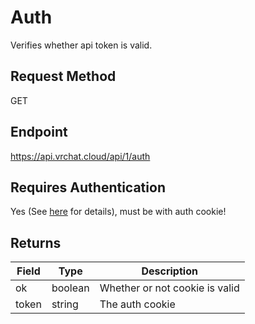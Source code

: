 # Auth

Verifies whether api token is valid.

## Request Method
GET

## Endpoint
https://api.vrchat.cloud/api/1/auth

## Requires Authentication
Yes (See [here](/Authorization.md) for details), must be with auth cookie!

## Returns

Field | Type | Description
------|------|------------
ok | boolean | Whether or not cookie is valid
token | string | The auth cookie
